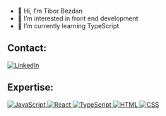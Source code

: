 - 👋 Hi, I’m Tibor Bezdan 
- 👀 I’m interested in front end development 
- 🌱 I’m currently learning TypeScript


## **Contact:**
<a href="https://www.linkedin.com/in/tibor-bezdan">
<img alt="LinkedIn" src="https://img.shields.io/badge/-LinkedIn-0A66C2?logo=linkedin&logoColor=white&style=flat" />
</a>

## **Expertise:**
<a href="#">
<img alt="JavaScript" src="https://img.shields.io/badge/-JavaScrip-F7DF1E?logo=javascript&logoColor=black&style=flat" />
</a>          
<a href="#">
<img alt="React" src="https://img.shields.io/badge/-React-61DAFB?logo=react&logoColor=black&style=flat" />
</a>
<a href="#">
<img alt="TypeScript" src="https://img.shields.io/badge/-TypeScript-3178C6?logo=typescript&logoColor=black&style=flat" />
</a>
<a href="#">
<img alt="HTML" src="https://img.shields.io/badge/-HTML-E34F26?logo=html5&logoColor=black&style=flat" />
</a>
<a href="#">
<img alt="CSS" src="https://img.shields.io/badge/-CSS-1572B6?logo=css3&logoColor=black&style=flat" />
</a>
